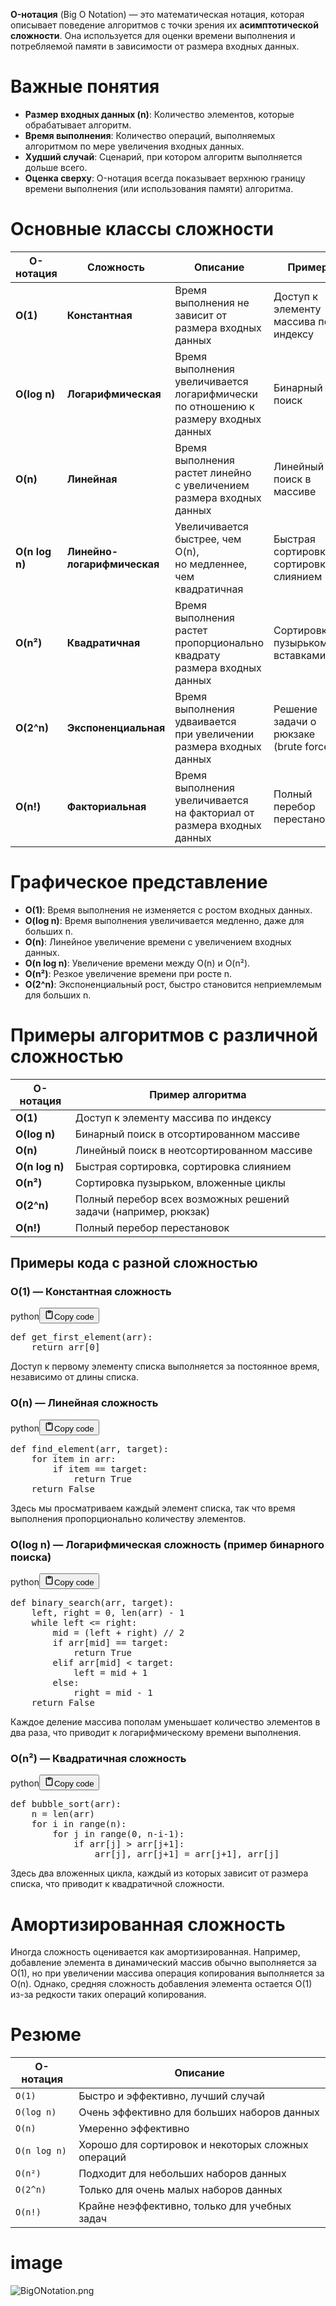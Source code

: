 <p><strong>O-нотация</strong> (Big O Notation) — это математическая нотация, которая описывает поведение алгоритмов
с точки зрения их <strong>асимптотической сложности</strong>.
Она используется для оценки времени выполнения и потребляемой памяти в зависимости от размера входных данных.</p>
<h1>Важные понятия</h1>
<ul>
<li><strong>Размер входных данных (n)</strong>: Количество элементов, которые обрабатывает алгоритм.</li>
<li><strong>Время выполнения</strong>: Количество операций, выполняемых алгоритмом по мере увеличения входных данных.</li>
<li><strong>Худший случай</strong>: Сценарий, при котором алгоритм выполняется дольше всего.</li>
<li><strong>Оценка сверху</strong>: O-нотация всегда показывает верхнюю границу времени выполнения (или использования памяти) алгоритма.</li>
</ul>
<h1>Основные классы сложности</h1>
<table>
<thead>
<tr>
<th>О-нотация</th>
<th>Сложность</th>
<th>Описание</th>
<th>Пример</th>
</tr>
</thead>
<tbody>
<tr>
<td><strong>O(1)</strong></td>
<td><strong>Константная</strong></td>
<td>Время выполнения не зависит от размера входных данных</td>
<td>Доступ к элементу массива по индексу</td>
</tr>
<tr>
<td><strong>O(log n)</strong></td>
<td><strong>Логарифмическая</strong></td>
<td>Время выполнения увеличивается логарифмически<br>по отношению к размеру входных данных</td>
<td>Бинарный поиск</td>
</tr>
<tr>
<td><strong>O(n)</strong></td>
<td><strong>Линейная</strong></td>
<td>Время выполнения растет линейно<br>с увеличением размера входных данных</td>
<td>Линейный поиск в массиве</td>
</tr>
<tr>
<td><strong>O(n log n)</strong></td>
<td><strong>Линейно-логарифмическая</strong></td>
<td>Увеличивается быстрее, чем O(n),<br>но медленнее, чем квадратичная</td>
<td>Быстрая сортировка, сортировка слиянием</td>
</tr>
<tr>
<td><strong>O(n²)</strong></td>
<td><strong>Квадратичная</strong></td>
<td>Время выполнения растет пропорционально<br>квадрату размера входных данных</td>
<td>Сортировка пузырьком, вставками</td>
</tr>
<tr>
<td><strong>O(2^n)</strong></td>
<td><strong>Экспоненциальная</strong></td>
<td>Время выполнения удваивается<br>при увеличении размера входных данных</td>
<td>Решение задачи о рюкзаке (brute force)</td>
</tr>
<tr>
<td><strong>O(n!)</strong></td>
<td><strong>Факториальная</strong></td>
<td>Время выполнения увеличивается<br>на факториал от размера входных данных</td>
<td>Полный перебор перестановок</td>
</tr>
</tbody>
</table>
<h1>Графическое представление</h1>
<ul>
<li><strong>O(1)</strong>: Время выполнения не изменяется с ростом входных данных.</li>
<li><strong>O(log n)</strong>: Время выполнения увеличивается медленно, даже для больших n.</li>
<li><strong>O(n)</strong>: Линейное увеличение времени с увеличением входных данных.</li>
<li><strong>O(n log n)</strong>: Увеличение времени между O(n) и O(n²).</li>
<li><strong>O(n²)</strong>: Резкое увеличение времени при росте n.</li>
<li><strong>O(2^n)</strong>: Экспоненциальный рост, быстро становится неприемлемым для больших n.</li>
</ul>
<h1>Примеры алгоритмов с различной сложностью</h1>
<table>
<thead>
<tr>
<th>О-нотация</th>
<th>Пример алгоритма</th>
</tr>
</thead>
<tbody>
<tr>
<td><strong>O(1)</strong></td>
<td>Доступ к элементу массива по индексу</td>
</tr>
<tr>
<td><strong>O(log n)</strong></td>
<td>Бинарный поиск в отсортированном массиве</td>
</tr>
<tr>
<td><strong>O(n)</strong></td>
<td>Линейный поиск в неотсортированном массиве</td>
</tr>
<tr>
<td><strong>O(n log n)</strong></td>
<td>Быстрая сортировка, сортировка слиянием</td>
</tr>
<tr>
<td><strong>O(n²)</strong></td>
<td>Сортировка пузырьком, вложенные циклы</td>
</tr>
<tr>
<td><strong>O(2^n)</strong></td>
<td>Полный перебор всех возможных решений задачи (например, рюкзак)</td>
</tr>
<tr>
<td><strong>O(n!)</strong></td>
<td>Полный перебор перестановок</td>
</tr>
</tbody>
</table>
<h2>Примеры кода с разной сложностью</h2>
<h3>O(1) — Константная сложность</h3>
<div class="code_element"><div class="lang_line"><text>python</text><button class="copy_code_button" onclick="CopyCode(this)"><svg style="width: 1.2em;height: 1.2em;" aria-hidden="true" xmlns="http://www.w3.org/2000/svg" fill="none" viewBox="0 0 24 24"><path stroke="currentColor" stroke-linecap="round" stroke-linejoin="round" stroke-width="2" d="M15 4h3a1 1 0 0 1 1 1v15a1 1 0 0 1-1 1H6a1 1 0 0 1-1-1V5a1 1 0 0 1 1-1h3m0 3h6m-5-4v4h4V3h-4Z"/></svg><text>Copy code</text></button></div><div class="code language-python"><div class="highlight"><pre><span></span><span class="k">def</span> <span class="nf">get_first_element</span><span class="p">(</span><span class="n">arr</span><span class="p">):</span>
    <span class="k">return</span> <span class="n">arr</span><span class="p">[</span><span class="mi">0</span><span class="p">]</span>
</pre></div></div></div>
<p>Доступ к первому элементу списка выполняется за постоянное время, независимо от длины списка.</p>
<h3>O(n) — Линейная сложность</h3>
<div class="code_element"><div class="lang_line"><text>python</text><button class="copy_code_button" onclick="CopyCode(this)"><svg style="width: 1.2em;height: 1.2em;" aria-hidden="true" xmlns="http://www.w3.org/2000/svg" fill="none" viewBox="0 0 24 24"><path stroke="currentColor" stroke-linecap="round" stroke-linejoin="round" stroke-width="2" d="M15 4h3a1 1 0 0 1 1 1v15a1 1 0 0 1-1 1H6a1 1 0 0 1-1-1V5a1 1 0 0 1 1-1h3m0 3h6m-5-4v4h4V3h-4Z"/></svg><text>Copy code</text></button></div><div class="code language-python"><div class="highlight"><pre><span></span><span class="k">def</span> <span class="nf">find_element</span><span class="p">(</span><span class="n">arr</span><span class="p">,</span> <span class="n">target</span><span class="p">):</span>
    <span class="k">for</span> <span class="n">item</span> <span class="ow">in</span> <span class="n">arr</span><span class="p">:</span>
        <span class="k">if</span> <span class="n">item</span> <span class="o">==</span> <span class="n">target</span><span class="p">:</span>
            <span class="k">return</span> <span class="kc">True</span>
    <span class="k">return</span> <span class="kc">False</span>
</pre></div></div></div>
<p>Здесь мы просматриваем каждый элемент списка, так что время выполнения пропорционально количеству элементов.</p>
<h3>O(log n) — Логарифмическая сложность (пример бинарного поиска)</h3>
<div class="code_element"><div class="lang_line"><text>python</text><button class="copy_code_button" onclick="CopyCode(this)"><svg style="width: 1.2em;height: 1.2em;" aria-hidden="true" xmlns="http://www.w3.org/2000/svg" fill="none" viewBox="0 0 24 24"><path stroke="currentColor" stroke-linecap="round" stroke-linejoin="round" stroke-width="2" d="M15 4h3a1 1 0 0 1 1 1v15a1 1 0 0 1-1 1H6a1 1 0 0 1-1-1V5a1 1 0 0 1 1-1h3m0 3h6m-5-4v4h4V3h-4Z"/></svg><text>Copy code</text></button></div><div class="code language-python"><div class="highlight"><pre><span></span><span class="k">def</span> <span class="nf">binary_search</span><span class="p">(</span><span class="n">arr</span><span class="p">,</span> <span class="n">target</span><span class="p">):</span>
    <span class="n">left</span><span class="p">,</span> <span class="n">right</span> <span class="o">=</span> <span class="mi">0</span><span class="p">,</span> <span class="nb">len</span><span class="p">(</span><span class="n">arr</span><span class="p">)</span> <span class="o">-</span> <span class="mi">1</span>
    <span class="k">while</span> <span class="n">left</span> <span class="o">&lt;=</span> <span class="n">right</span><span class="p">:</span>
        <span class="n">mid</span> <span class="o">=</span> <span class="p">(</span><span class="n">left</span> <span class="o">+</span> <span class="n">right</span><span class="p">)</span> <span class="o">//</span> <span class="mi">2</span>
        <span class="k">if</span> <span class="n">arr</span><span class="p">[</span><span class="n">mid</span><span class="p">]</span> <span class="o">==</span> <span class="n">target</span><span class="p">:</span>
            <span class="k">return</span> <span class="kc">True</span>
        <span class="k">elif</span> <span class="n">arr</span><span class="p">[</span><span class="n">mid</span><span class="p">]</span> <span class="o">&lt;</span> <span class="n">target</span><span class="p">:</span>
            <span class="n">left</span> <span class="o">=</span> <span class="n">mid</span> <span class="o">+</span> <span class="mi">1</span>
        <span class="k">else</span><span class="p">:</span>
            <span class="n">right</span> <span class="o">=</span> <span class="n">mid</span> <span class="o">-</span> <span class="mi">1</span>
    <span class="k">return</span> <span class="kc">False</span>
</pre></div></div></div>
<p>Каждое деление массива пополам уменьшает количество элементов в два раза, что приводит к логарифмическому времени выполнения.</p>
<h3>O(n²) — Квадратичная сложность</h3>
<div class="code_element"><div class="lang_line"><text>python</text><button class="copy_code_button" onclick="CopyCode(this)"><svg style="width: 1.2em;height: 1.2em;" aria-hidden="true" xmlns="http://www.w3.org/2000/svg" fill="none" viewBox="0 0 24 24"><path stroke="currentColor" stroke-linecap="round" stroke-linejoin="round" stroke-width="2" d="M15 4h3a1 1 0 0 1 1 1v15a1 1 0 0 1-1 1H6a1 1 0 0 1-1-1V5a1 1 0 0 1 1-1h3m0 3h6m-5-4v4h4V3h-4Z"/></svg><text>Copy code</text></button></div><div class="code language-python"><div class="highlight"><pre><span></span><span class="k">def</span> <span class="nf">bubble_sort</span><span class="p">(</span><span class="n">arr</span><span class="p">):</span>
    <span class="n">n</span> <span class="o">=</span> <span class="nb">len</span><span class="p">(</span><span class="n">arr</span><span class="p">)</span>
    <span class="k">for</span> <span class="n">i</span> <span class="ow">in</span> <span class="nb">range</span><span class="p">(</span><span class="n">n</span><span class="p">):</span>
        <span class="k">for</span> <span class="n">j</span> <span class="ow">in</span> <span class="nb">range</span><span class="p">(</span><span class="mi">0</span><span class="p">,</span> <span class="n">n</span><span class="o">-</span><span class="n">i</span><span class="o">-</span><span class="mi">1</span><span class="p">):</span>
            <span class="k">if</span> <span class="n">arr</span><span class="p">[</span><span class="n">j</span><span class="p">]</span> <span class="o">&gt;</span> <span class="n">arr</span><span class="p">[</span><span class="n">j</span><span class="o">+</span><span class="mi">1</span><span class="p">]:</span>
                <span class="n">arr</span><span class="p">[</span><span class="n">j</span><span class="p">],</span> <span class="n">arr</span><span class="p">[</span><span class="n">j</span><span class="o">+</span><span class="mi">1</span><span class="p">]</span> <span class="o">=</span> <span class="n">arr</span><span class="p">[</span><span class="n">j</span><span class="o">+</span><span class="mi">1</span><span class="p">],</span> <span class="n">arr</span><span class="p">[</span><span class="n">j</span><span class="p">]</span>
</pre></div></div></div>
<p>Здесь два вложенных цикла, каждый из которых зависит от размера списка, что приводит к квадратичной сложности.</p>
<h1>Амортизированная сложность</h1>
<p>Иногда сложность оценивается как амортизированная.
Например, добавление элемента в динамический массив обычно выполняется за O(1),
но при увеличении массива операция копирования выполняется за O(n).
Однако, средняя сложность добавления элемента остается O(1) из-за редкости таких операций копирования.</p>
<h1>Резюме</h1>
<table>
<thead>
<tr>
<th>О-нотация</th>
<th>Описание</th>
</tr>
</thead>
<tbody>
<tr>
<td><code>O(1)</code></td>
<td>Быстро и эффективно, лучший случай</td>
</tr>
<tr>
<td><code>O(log n)</code></td>
<td>Очень эффективно для больших наборов данных</td>
</tr>
<tr>
<td><code>O(n)</code></td>
<td>Умеренно эффективно</td>
</tr>
<tr>
<td><code>O(n log n)</code></td>
<td>Хорошо для сортировок и некоторых сложных операций</td>
</tr>
<tr>
<td><code>O(n²)</code></td>
<td>Подходит для небольших наборов данных</td>
</tr>
<tr>
<td><code>O(2^n)</code></td>
<td>Только для очень малых наборов данных</td>
</tr>
<tr>
<td><code>O(n!)</code></td>
<td>Крайне неэффективно, только для учебных задач</td>
</tr>
</tbody>
</table>
<h1>image</h1>
<p><img alt="BigONotation.png", src="General/BigONotation.png"></p>